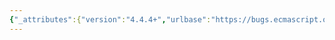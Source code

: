 ```yaml
---
{"_attributes":{"version":"4.4.4+","urlbase":"https://bugs.ecmascript.org/","maintainer":"dherman@mozilla.com"},"bug":{"bug_id":1813,"creation_ts":"2013-08-23 16:15:00 -0700","short_desc":"Incorrect section number references in the text","delta_ts":"2013-09-10 14:17:49 -0700","product":"Draft for 6th Edition","component":"editorial issue","version":"Rev 17: August 23, 2013 Draft","rep_platform":"All","op_sys":"All","bug_status":"RESOLVED","resolution":"FIXED","priority":"Normal","bug_severity":"enhancement","everconfirmed":true,"reporter":{"uid":"jorendorff","name":"Jason Orendorff"},"assigned_to":{"uid":"allen","name":"Allen Wirfs-Brock"},"cc":"jmdyck","long_desc":[{"commentid":5214,"comment_count":0,"who":{"uid":"jorendorff","name":"Jason Orendorff"},"bug_when":"2013-08-23 16:15:18 -0700","thetext":"- In 11.9.1 \"Runtime Semantics\", subsection \"Runtime Semantics: Strict Equality\n  Comparison\", the NOTE at the end, the text says \"the SameValue Algorithm\n  (9.12)\" but it means 9.2.3.\n\n- 8.1.6.3 \"Invariants of the Essential Internal Methods\" also refers to \"9.12\". \n\n- In 11.1.5 \"Object Initialiser\", subsection \"Runtime Semantics: Property\n  Definition Evaluation\", the text says \"Identifier Resolution as specified in\n  10.3.1\" but that is now specified in 10.4.1.\n\n- 11.13.3.2 \"Runtime Semantics\" also refers to \"10.3.1\".\n\n- 15.5.3.10 \"String.prototype.match (regexp)\" says \"the abstract operation\n  RegExpCreate (15.10.4.1)\" but that algorithm is specified in 15.10.3.3.\n\nThere are too many of these to find and list them all just now. The table in Annex F has a lot of dangling pointers in it too.\n\nUnfortunately the right fix here is probably to use Word { REF } fields, which would make work for me. But I'll do it."},{"commentid":5215,"comment_count":1,"who":{"uid":"jorendorff","name":"Jason Orendorff"},"bug_when":"2013-08-23 16:17:16 -0700","thetext":"Another example of dangling pointers can be seen here:\n\nhttps://people.mozilla.com/~jorendorff/es6-draft.html#sec-15.11.5.5\n\nThe script keeps the text, but does not create a link, when the referenced section doesn't exist."},{"commentid":5225,"comment_count":2,"who":{"uid":"jmdyck","name":"Michael Dyck"},"bug_when":"2013-08-26 20:15:19 -0700","thetext":"See also Bug 1595."},{"commentid":5372,"comment_count":3,"who":{"uid":"allen","name":"Allen Wirfs-Brock"},"bug_when":"2013-09-10 14:17:49 -0700","thetext":"except for Annex F, these should all be fixed in rev18\n\nAnnex F will either go away or will be updated someday."}]}}
---
```

